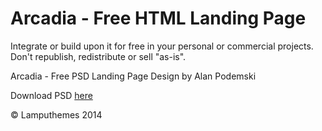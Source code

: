 Arcadia -  Free HTML Landing Page
=======

Integrate or build upon it for free in your personal or commercial projects. Don't republish, redistribute or sell "as-is".



Arcadia - Free PSD Landing Page Design by Alan Podemski

Download PSD <a href="https://dribbble.com/shots/1755089-Arcadia-Free-PSD-Landing-Page/" >here</a>

&copy; Lamputhemes 2014
